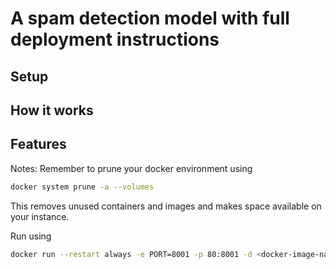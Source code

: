# A spam detection model with full deployment instructions

## Setup


## How it works



## Features

Notes:
Remember to prune your docker environment using
```bash
docker system prune -a --volumes
```
This removes unused containers and images and makes space available on your instance.


Run using 
```bash
docker run --restart always -e PORT=8001 -p 80:8001 -d <docker-image-name>
```